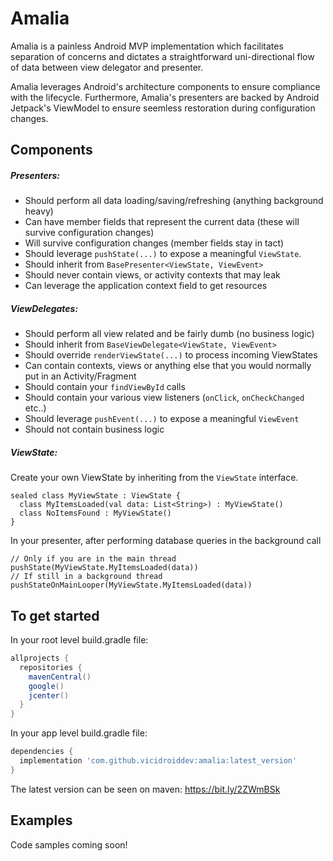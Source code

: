 # Amalia

Amalia is a painless Android MVP implementation which facilitates separation of concerns and dictates a straightforward uni-directional flow of data between view delegator and presenter.

Amalia leverages Android's architecture components to ensure compliance with the lifecycle. Furthermore, Amalia's presenters are backed by Android Jetpack's ViewModel to ensure seemless restoration during configuration changes.

## Components
#####  Presenters:
- Should perform all data loading/saving/refreshing (anything background heavy)
- Can have member fields that represent the current data (these will survive configuration changes)
- Will survive configuration changes (member fields stay in tact)
- Should leverage `pushState(...)` to expose a meaningful `ViewState`.
- Should inherit from `BasePresenter<ViewState, ViewEvent>`
- Should never contain views, or activity contexts that may leak
- Can leverage the application context field to get resources

#####  ViewDelegates:
- Should perform all view related and be fairly dumb (no business logic)
- Should inherit from `BaseViewDelegate<ViewState, ViewEvent>`
- Should override `renderViewState(...)` to process incoming ViewStates
- Can contain contexts, views or anything else that you would normally put in an Activity/Fragment
- Should contain your `findViewById` calls
- Should contain your various view listeners (`onClick`, `onCheckChanged` etc..)
- Should leverage `pushEvent(...)` to expose a meaningful `ViewEvent`
- Should not contain business logic

#####  ViewState:

Create your own ViewState by inheriting from the `ViewState` interface.

    sealed class MyViewState : ViewState {
      class MyItemsLoaded(val data: List<String>) : MyViewState()
	  class NoItemsFound : MyViewState()
    }

In your presenter, after performing database queries in the background call

    // Only if you are in the main thread
	pushState(MyViewState.MyItemsLoaded(data))
	// If still in a background thread
	pushStateOnMainLooper(MyViewState.MyItemsLoaded(data))


## To get started

In your root level build.gradle file:

```gradle
allprojects {
  repositories {
    mavenCentral()
    google()
    jcenter()
  }
}
```

In your app level build.gradle file:

```gradle
dependencies {
  implementation 'com.github.vicidroiddev:amalia:latest_version'
}
```

The latest version can be seen on maven: 
https://bit.ly/2ZWmBSk


## Examples

Code samples coming soon!
